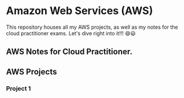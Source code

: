 # Amazon Web Services (AWS)
This repository houses all my AWS projects, as well as my notes for the cloud practitioner exams.
Let's dive right into it!!! 😄😃
## AWS Notes for Cloud Practitioner.
## AWS Projects
### Project 1

